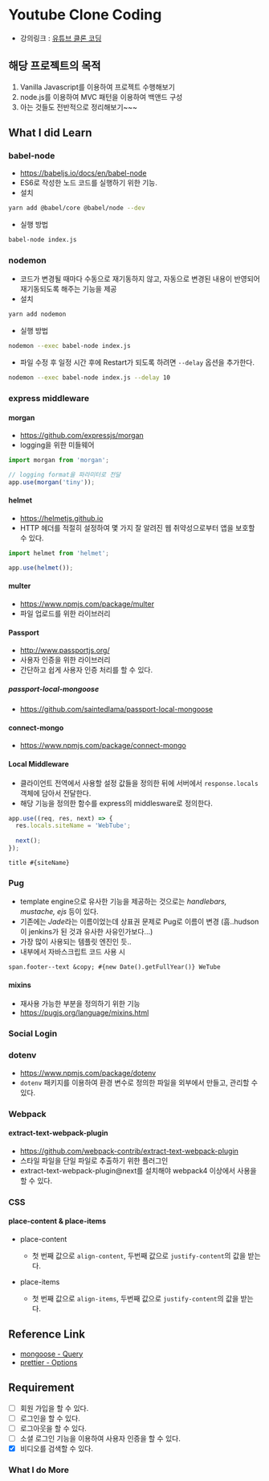 # Youtube Clone Coding

- 강의링크 : [유튜브 클론 코딩](https://academy.nomadcoders.co/courses/435438)

## 해당 프로젝트의 목적

1. Vanilla Javascript를 이용하여 프로젝트 수행해보기
2. node.js를 이용하여 MVC 패턴을 이용하여 백앤드 구성
3. 아는 것들도 전반적으로 정리해보기~~~

## What I did Learn

### babel-node

- https://babeljs.io/docs/en/babel-node
- ES6로 작성한 노드 코드를 실행하기 위한 기능.
- 설치
```bash
yarn add @babel/core @babel/node --dev
```
- 실행 방법
```bash
babel-node index.js
```

### nodemon

- 코드가 변경될 때마다 수동으로 재기동하지 않고, 자동으로 변경된 내용이 반영되어 재기동되도록 해주는 기능을 제공
- 설치
```bash
yarn add nodemon
```
- 실행 방법
```bash
nodemon --exec babel-node index.js
```
- 파일 수정 후 일정 시간 후에 Restart가 되도록 하려면 `--delay` 옵션을 추가한다.
```bash
nodemon --exec babel-node index.js --delay 10
```

### express middleware

#### morgan

- https://github.com/expressjs/morgan
- logging을 위한 미들웨어
```javascript
import morgan from 'morgan';

// logging format을 파라미터로 전달
app.use(morgan('tiny'));
```

#### helmet

- https://helmetjs.github.io
- HTTP 헤더를 적절히 설정하여 몇 가지 잘 알려진 웹 취약성으로부터 앱을 보호할 수 있다.
```javascript
import helmet from 'helmet';

app.use(helmet());
```

#### multer

- https://www.npmjs.com/package/multer
- 파일 업로드를 위한 라이브러리

#### Passport

- http://www.passportjs.org/
- 사용자 인증을 위한 라이브러리 
- 간단하고 쉽게 사용자 인증 처리를 할 수 있다.

##### passport-local-mongoose

- https://github.com/saintedlama/passport-local-mongoose

#### connect-mongo

- https://www.npmjs.com/package/connect-mongo

#### Local Middleware

- 클라이언트 전역에서 사용할 설정 값들을 정의한 뒤에 서버에서 `response.locals` 객체에 담아서 전달한다.
- 해당 기능을 정의한 함수를 express의 middlesware로 정의한다.
```javascript
app.use((req, res, next) => {
  res.locals.siteName = 'WebTube';
  
  next();
});
```
```
title #{siteName}
```

### Pug

- template engine으로 유사한 기능을 제공하는 것으로는 *handlebars, mustache, ejs* 등이 있다.
- 기존에는 *Jade*라는 이름이었는데 상표권 문제로 Pug로 이름이 변경 (흠..hudson이 jenkins가 된 것과 유사한 사유인가보다...)
- 가장 많이 사용되는 템플릿 엔진인 듯..
- 내부에서 자바스크립트 코드 사용 시
```
span.footer--text &copy; #{new Date().getFullYear()} WeTube
```

#### mixins

- 재사용 가능한 부분을 정의하기 위한 기능
- https://pugjs.org/language/mixins.html

### Social Login

### dotenv

- https://www.npmjs.com/package/dotenv
- `dotenv` 패키지를 이용하여 환경 변수로 정의한 파일을 외부에서 만들고, 관리할 수 있다.

### Webpack

#### extract-text-webpack-plugin

- https://github.com/webpack-contrib/extract-text-webpack-plugin
- 스타일 파일을 단일 파일로 추출하기 위한 플러그인
- extract-text-webpack-plugin@next를 설치해야 webpack4 이상에서 사용을 할 수 있다.

### CSS

#### place-content & place-items

- place-content
  - 첫 번째 값으로 `align-content`, 두번째 값으로 `justify-content`의 값을 받는다.

- place-items
  - 첫 번째 값으로 `align-items`, 두번째 값으로 `justify-content`의 값을 받는다.

## Reference Link

- [mongoose - Query](https://mongoosejs.com/docs/api.html#Query)
- [prettier - Options](https://prettier.io/docs/en/options.html)

## Requirement

- [ ] 회원 가입을 할 수 있다.
- [ ] 로그인을 할 수 있다.
- [ ] 로그아웃을 할 수 있다.
- [ ] 소셜 로그인 기능을 이용하여 사용자 인증을 할 수 있다.
- [x] 비디오를 검색할 수 있다.

### What I do More
